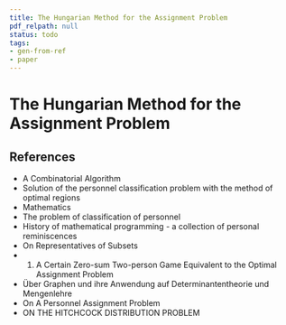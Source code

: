 ```yaml
---
title: The Hungarian Method for the Assignment Problem
pdf_relpath: null
status: todo
tags:
- gen-from-ref
- paper
---
```


# The Hungarian Method for the Assignment Problem

## References

- A Combinatorial Algorithm
- Solution of the personnel classification problem with the method of optimal regions
- Mathematics
- The problem of classification of personnel
- History of mathematical programming - a collection of personal reminiscences
- On Representatives of Subsets
- 1. A Certain Zero-sum Two-person Game Equivalent to the Optimal Assignment Problem
- Über Graphen und ihre Anwendung auf Determinantentheorie und Mengenlehre
- On A Personnel Assignment Problem
- ON THE HITCHCOCK DISTRIBUTION PROBLEM
